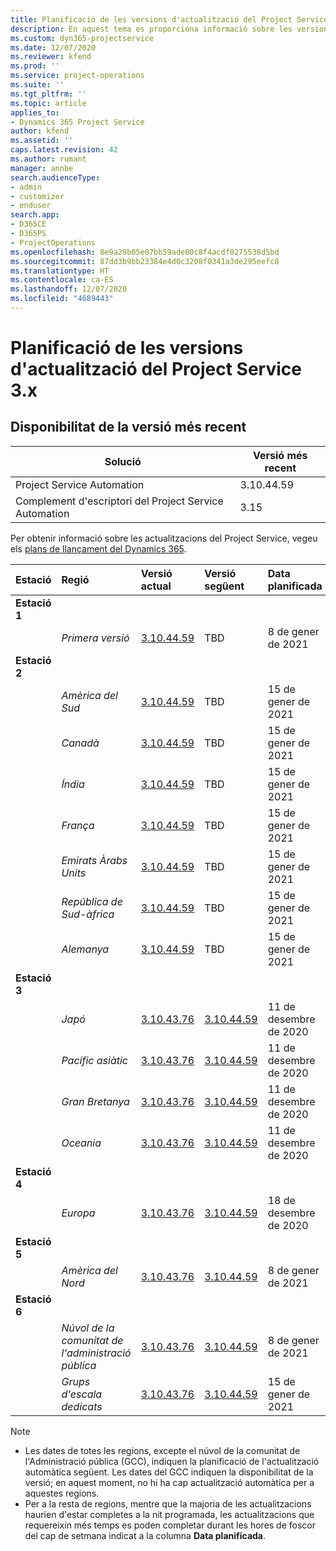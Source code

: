 ```yaml
---
title: Planificació de les versions d'actualització del Project Service 3.x
description: En aquest tema es proporciona informació sobre les versions disponibles i futures del Dynamics 365 Project Service Automation.
ms.custom: dyn365-projectservice
ms.date: 12/07/2020
ms.reviewer: kfend
ms.prod: ''
ms.service: project-operations
ms.suite: ''
ms.tgt_pltfrm: ''
ms.topic: article
applies_to:
- Dynamics 365 Project Service
author: kfend
ms.assetid: ''
caps.latest.revision: 42
ms.author: rumant
manager: annbe
search.audienceType:
- admin
- customizer
- enduser
search.app:
- D365CE
- D365PS
- ProjectOperations
ms.openlocfilehash: 8e9a29b05e07bb59ade00c8f4acdf0275538d5bd
ms.sourcegitcommit: 87dd3b9bb23384e4d0c3208f0341a3de295eefc8
ms.translationtype: HT
ms.contentlocale: ca-ES
ms.lasthandoff: 12/07/2020
ms.locfileid: "4689443"
---
```

# <a name="update-release-schedule-for-project-service-3x"></a>Planificació de les versions d'actualització del Project Service 3.x

## <a name="latest-version-availability"></a>Disponibilitat de la versió més recent

| Solució  | Versió més recent |
|-------|----|
| Project Service Automation    | 3.10.44.59 |
| Complement d'escriptori del Project Service Automation                | 3.15          |

Per obtenir informació sobre les actualitzacions del Project Service, vegeu els [plans de llançament del Dynamics 365](https://docs.microsoft.com/dynamics365/release-plans/). 

| Estació  | Regió | Versió actual | Versió següent |  Data planificada
| :---   | :---   | :---   | :---   |:---   |         
|<strong>Estació 1</strong> | |  |  | |
| | <i>Primera versió</i> | [3.10.44.59](whats-new-ur-26.md) | TBD | 8 de gener de 2021
|<strong>Estació 2</strong> | |  |  | |
| | <i>Amèrica del Sud</i> | [3.10.44.59](whats-new-ur-26.md) | TBD | 15 de gener de 2021
| | <i>Canadà</i> | [3.10.44.59](whats-new-ur-26.md) | TBD | 15 de gener de 2021
| | <i>Índia</i> | [3.10.44.59](whats-new-ur-26.md) | TBD | 15 de gener de 2021
| | <i>França</i> | [3.10.44.59](whats-new-ur-26.md) | TBD | 15 de gener de 2021
| | <i>Emirats Àrabs Units</i> | [3.10.44.59](whats-new-ur-26.md) | TBD | 15 de gener de 2021
| | <i>República de Sud-àfrica</i> | [3.10.44.59](whats-new-ur-26.md) | TBD | 15 de gener de 2021
| | <i>Alemanya</i> | [3.10.44.59](whats-new-ur-26.md) | TBD | 15 de gener de 2021
|<strong>Estació 3</strong> | |  |  | |
| | <i>Japó</i> | [3.10.43.76](whats-new-ur-25.md) | [3.10.44.59](whats-new-ur-26.md) | 11 de desembre de 2020
| | <i>Pacífic asiàtic</i> | [3.10.43.76](whats-new-ur-25.md) | [3.10.44.59](whats-new-ur-26.md) | 11 de desembre de 2020
| | <i>Gran Bretanya</i> | [3.10.43.76](whats-new-ur-25.md) | [3.10.44.59](whats-new-ur-26.md) | 11 de desembre de 2020
| | <i>Oceania</i> | [3.10.43.76](whats-new-ur-25.md) | [3.10.44.59](whats-new-ur-26.md) | 11 de desembre de 2020
|<strong>Estació 4</strong> | |  |  | |
| | <i>Europa</i> | [3.10.43.76](whats-new-ur-25.md) | [3.10.44.59](whats-new-ur-26.md) | 18 de desembre de 2020
|<strong>Estació 5</strong> | |  |  | |
| | <i>Amèrica del Nord</i> | [3.10.43.76](whats-new-ur-25.md) | [3.10.44.59](whats-new-ur-26.md) | 8 de gener de 2021
|<strong>Estació 6</strong> | |  |  | |
| | <i>Núvol de la comunitat de l'administració pública</i> | [3.10.43.76](whats-new-ur-25.md) | [3.10.44.59](whats-new-ur-26.md) | 8 de gener de 2021
| | <i>Grups d'escala dedicats</i> | [3.10.43.76](whats-new-ur-25.md) | [3.10.44.59](whats-new-ur-26.md) | 15 de gener de 2021

>[!Note]
> - Les dates de totes les regions, excepte el núvol de la comunitat de l'Administració pública (GCC), indiquen la planificació de l'actualització automàtica següent. Les dates del GCC indiquen la disponibilitat de la versió; en aquest moment, no hi ha cap actualització automàtica per a aquestes regions.
> - Per a la resta de regions, mentre que la majoria de les actualitzacions haurien d'estar completes a la nit programada, les actualitzacions que requereixin més temps es poden completar durant les hores de foscor del cap de setmana indicat a la columna **Data planificada**.
